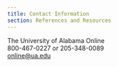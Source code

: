 ```yaml
---
title: Contact Information
section: References and Resources
---
```

The University of Alabama Online  
800-467-0227 or 205-348-0089  
online@ua.edu

